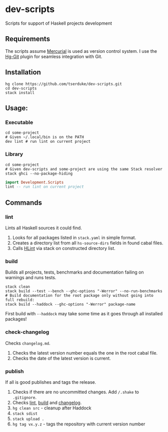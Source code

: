# dev-scripts
Scripts for support of Haskell projects development


## Requirements
The scripts assume [Mercurial] is used as version control system. I use the [Hg-Git] plugin for seamless integration with Git.

## Installation
```shell
hg clone https://github.com/tserduke/dev-scripts.git
cd dev-scripts
stack install
```


## Usage:
### Executable
```shell
cd some-project
# Given ~/.local/bin is on the PATH
dev lint # run lint on current project
```

### Library
```shell
cd some-project
# Given dev-scripts and some-project are using the same Stack resolver
stack ghci --no-package-hiding
```
```haskell
import Development.Scripts
lint -- run lint on current project
```


## Commands
### lint
Lints all Haskell sources it could find.

1. Looks for all packages listed in `stack.yaml` in simple format.
2. Creates a directory list from all `hs-source-dirs` fields in found cabal files.
3. Calls [HLint] via stack on constructed directory list.

### build
Builds all projects, tests, benchmarks and documentation failing on warnings and runs tests.
```shell
stack clean
stack build --test --bench --ghc-options "-Werror" --no-run-benchmarks
# Build documentation for the root package only without going into full rebuild:
stack build --haddock --ghc-options "-Werror" package-name
```
First build with `--haddock` may take some time as it goes through all installed packages!

### check-changelog
Checks `changelog.md`.

1. Checks the latest version number equals the one in the root cabal file.
2. Checks the date of the latest version is current.

### publish
If all is good publishes and tags the release.

1. Checks if there are no uncommitted changes. Add `/.shake` to `.gitignore`.
1. Checks [lint](#lint), [build](#check-build) and [changelog](#check-changelog).
1. `hg clean src` - cleanup after Haddock
1. `stack sdist`
1. `stack upload .`
1. `hg tag vx.y.z` - tags the repository with current version number



[Mercurial]: https://www.mercurial-scm.org
[Hg-Git]: https://hg-git.github.io
[HLint]: https://github.com/ndmitchell/hlint#readme
